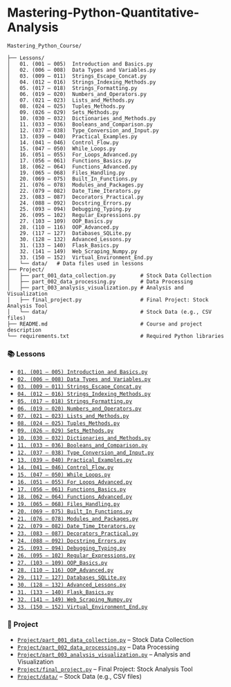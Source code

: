 # Mastering-Python-Quantitative-Analysis


```plaintext
Mastering_Python_Course/

├── Lessons/
│   01. (001 – 005)  Introduction and Basics.py
│   02. (006 – 008)  Data Types and Variables.py
│   03. (009 – 011)  Strings_Escape_Concat.py
│   04. (012 – 016)  Strings_Indexing_Methods.py
│   05. (017 – 018)  Strings_Formatting.py
│   06. (019 – 020)  Numbers_and_Operators.py
│   07. (021 – 023)  Lists_and_Methods.py
│   08. (024 – 025)  Tuples_Methods.py
│   09. (026 – 029)  Sets_Methods.py
│   10. (030 – 032)  Dictionaries_and_Methods.py
│   11. (033 – 036)  Booleans_and_Comparison.py
│   12. (037 – 038)  Type_Conversion_and_Input.py
│   13. (039 – 040)  Practical_Examples.py
│   14. (041 – 046)  Control_Flow.py
│   15. (047 – 050)  While_Loops.py
│   16. (051 – 055)  For_Loops_Advanced.py
│   17. (056 – 061)  Functions_Basics.py
│   18. (062 – 064)  Functions_Advanced.py
│   19. (065 – 068)  Files_Handling.py
│   20. (069 – 075)  Built_In_Functions.py
│   21. (076 – 078)  Modules_and_Packages.py
│   22. (079 – 082)  Date_Time_Iterators.py
│   23. (083 – 087)  Decorators_Practical.py
│   24. (088 – 092)  Docstring_Errors.py
│   25. (093 – 094)  Debugging_Typing.py
│   26. (095 – 102)  Regular_Expressions.py
│   27. (103 – 109)  OOP_Basics.py
│   28. (110 – 116)  OOP_Advanced.py
│   29. (117 – 127)  Databases_SQLite.py
│   30. (128 – 132)  Advanced_Lessons.py
│   31. (133 – 140)  Flask_Basics.py
│   32. (141 – 149)  Web_Scraping_Numpy.py
│   33. (150 – 152)  Virtual_Environment_End.py
│   └── data/   # Data files used in lessons
├── Project/
│   ├── part_001_data_collection.py        # Stock Data Collection
│   ├── part_002_data_processing.py        # Data Processing
│   ├── part_003_analysis_visualization.py # Analysis and Visualization
│   ├── final_project.py                   # Final Project: Stock Analysis Tool
│   └── data/                              # Stock Data (e.g., CSV files)
├── README.md                              # Course and project description
└── requirements.txt                       # Required Python libraries
```

### 📚 Lessons

- [`01. (001 – 005) Introduction and Basics.py`](https://github.com/Mohamed-Khalil001/Mastering-Python-Quantitative-Analysis/blob/main/Lessons/01.%20(001%20%E2%80%93%20005)%20%20Introduction%20and%20Basics.py)
- [`02. (006 – 008) Data Types and Variables.py`](https://github.com/Mohamed-Khalil001/Mastering-Python-Quantitative-Analysis/blob/a893bd8bd1eb71a4691141e7a4bbb5a866c59663/02.%20(6%E2%80%938)%20Data%20Types%20and%20Variables.py)
- [`03. (009 – 011) Strings_Escape_Concat.py`](https://github.com/Mohamed-Khalil001/Mastering-Python-Quantitative-Analysis/blob/main/Lessons/03.%20(009%20%E2%80%93%20011)%20%20Strings_Escape_Concat.py)
- [`04. (012 – 016) Strings_Indexing_Methods.py`](https://github.com/Mohamed-Khalil001/Mastering-Python-Quantitative-Analysis/blob/main/Lessons/04.%20(012%20%E2%80%93%20016)%20%20Strings_Indexing_Methods.py)
- [`05. (017 – 018) Strings_Formatting.py`](https://github.com/Mohamed-Khalil001/Mastering-Python-Quantitative-Analysis/blob/main/Lessons/05.%20(017%20%E2%80%93%20018)%20%20Strings_Formatting.py)
- [`06. (019 – 020) Numbers_and_Operators.py`](https://github.com/Mohamed-Khalil001/Mastering-Python-Quantitative-Analysis/blob/main/Lessons/06.%20(019%20%E2%80%93%20020)%20%20Numbers_and_Operators.py)
- [`07. (021 – 023) Lists_and_Methods.py`](https://github.com/Mohamed-Khalil001/Mastering-Python-Quantitative-Analysis/blob/main/Lessons/07.%20(021%20%E2%80%93%20023)%20%20Lists_and_Methods.py)
- [`08. (024 – 025) Tuples_Methods.py`](https://github.com/Mohamed-Khalil001/Mastering-Python-Quantitative-Analysis/blob/main/Lessons/08.%20(024%20%E2%80%93%20025)%20%20Tuples_Methods.py)
- [`09. (026 – 029) Sets_Methods.py`](https://github.com/Mohamed-Khalil001/Mastering-Python-Quantitative-Analysis/blob/main/Lessons/09.%20(026%20%E2%80%93%20029)%20%20Sets_Methods.py)
- [`10. (030 – 032) Dictionaries_and_Methods.py`](https://github.com/Mohamed-Khalil001/Mastering-Python-Quantitative-Analysis/blob/main/Lessons/10.%20(030%20%E2%80%93%20032)%20%20Dictionaries_and_Methods.py)
- [`11. (033 – 036) Booleans_and_Comparison.py`](https://github.com/Mohamed-Khalil001/Mastering-Python-Quantitative-Analysis/blob/main/Lessons/11.%20(033%20%E2%80%93%20036)%20%20Booleans_and_Comparison.py)
- [`12. (037 – 038) Type_Conversion_and_Input.py`](https://github.com/Mohamed-Khalil001/Mastering-Python-Quantitative-Analysis/blob/main/Lessons/12.%20(037%20%E2%80%93%20038)%20%20Type_Conversion_and_Input.py)
- [`13. (039 – 040) Practical_Examples.py`](https://github.com/Mohamed-Khalil001/Mastering-Python-Quantitative-Analysis/blob/main/Lessons/13.%20(039%20%E2%80%93%20040)%20%20Practical_Examples.py)
- [`14. (041 – 046) Control_Flow.py`](https://github.com/Mohamed-Khalil001/Mastering-Python-Quantitative-Analysis/blob/main/Lessons/14.%20(041%20%E2%80%93%20046)%20%20Control_Flow.py)
- [`15. (047 – 050) While_Loops.py`](https://github.com/Mohamed-Khalil001/Mastering-Python-Quantitative-Analysis/blob/main/Lessons/15.%20(047%20%E2%80%93%20050)%20%20While_Loops.py)
- [`16. (051 – 055) For_Loops_Advanced.py`](https://github.com/Mohamed-Khalil001/Mastering-Python-Quantitative-Analysis/blob/main/Lessons/16.%20(051%20%E2%80%93%20055)%20%20For_Loops_Advanced.py)
- [`17. (056 – 061) Functions_Basics.py`](https://github.com/Mohamed-Khalil001/Mastering-Python-Quantitative-Analysis/blob/main/Lessons/17.%20(056%20%E2%80%93%20061)%20%20Functions_Basics.py)
- [`18. (062 – 064) Functions_Advanced.py`](https://github.com/Mohamed-Khalil001/Mastering-Python-Quantitative-Analysis/blob/main/Lessons/18.%20(062%20%E2%80%93%20064)%20%20Functions_Advanced.py)
- [`19. (065 – 068) Files_Handling.py`](https://github.com/Mohamed-Khalil001/Mastering-Python-Quantitative-Analysis/blob/main/Lessons/19.%20(065%20%E2%80%93%20068)%20%20Files_Handling.py)
- [`20. (069 – 075) Built_In_Functions.py`](https://github.com/Mohamed-Khalil001/Mastering-Python-Quantitative-Analysis/blob/main/Lessons/20.%20(069%20%E2%80%93%20075)%20%20Built_In_Functions.py)
- [`21. (076 – 078) Modules_and_Packages.py`](https://github.com/Mohamed-Khalil001/Mastering-Python-Quantitative-Analysis/blob/main/Lessons/21.%20(076%20%E2%80%93%20078)%20%20Modules_and_Packages.py)
- [`22. (079 – 082) Date_Time_Iterators.py`](https://github.com/Mohamed-Khalil001/Mastering-Python-Quantitative-Analysis/blob/main/Lessons/22.%20(079%20%E2%80%93%20082)%20%20Date_Time_Iterators.py)
- [`23. (083 – 087) Decorators_Practical.py`](https://github.com/Mohamed-Khalil001/Mastering-Python-Quantitative-Analysis/blob/main/Lessons/23.%20(083%20%E2%80%93%20087)%20%20Decorators_Practical.py)
- [`24. (088 – 092) Docstring_Errors.py`](https://github.com/Mohamed-Khalil001/Mastering-Python-Quantitative-Analysis/blob/main/Lessons/24.%20(088%20%E2%80%93%20092)%20%20Docstring_Errors.py)
- [`25. (093 – 094) Debugging_Typing.py`](https://github.com/Mohamed-Khalil001/Mastering-Python-Quantitative-Analysis/blob/main/Lessons/25.%20(093%20%E2%80%93%20094)%20%20Debugging_Typing.py)
- [`26. (095 – 102) Regular_Expressions.py`](https://github.com/Mohamed-Khalil001/Mastering-Python-Quantitative-Analysis/blob/main/Lessons/26.%20(095%20%E2%80%93%20102)%20%20Regular_Expressions.py)
- [`27. (103 – 109) OOP_Basics.py`](https://github.com/Mohamed-Khalil001/Mastering-Python-Quantitative-Analysis/blob/main/Lessons/27.%20(103%20%E2%80%93%20109)%20%20OOP_Basics.py)
- [`28. (110 – 116) OOP_Advanced.py`](https://github.com/Mohamed-Khalil001/Mastering-Python-Quantitative-Analysis/blob/main/Lessons/28.%20(110%20%E2%80%93%20116)%20%20OOP_Advanced.py)
- [`29. (117 – 127) Databases_SQLite.py`](https://github.com/Mohamed-Khalil001/Mastering-Python-Quantitative-Analysis/blob/main/Lessons/29.%20(117%20%E2%80%93%20127)%20%20Databases_SQLite.py)
- [`30. (128 – 132) Advanced_Lessons.py`](https://github.com/Mohamed-Khalil001/Mastering-Python-Quantitative-Analysis/blob/main/Lessons/30.%20(128%20%E2%80%93%20132)%20%20Advanced_Lessons.py)
- [`31. (133 – 140) Flask_Basics.py`](https://github.com/Mohamed-Khalil001/Mastering-Python-Quantitative-Analysis/blob/main/Lessons/31.%20(133%20%E2%80%93%20140)%20%20Flask_Basics.py)
- [`32. (141 – 149) Web_Scraping_Numpy.py`](https://github.com/Mohamed-Khalil001/Mastering-Python-Quantitative-Analysis/blob/main/Lessons/32.%20(141%20%E2%80%93%20149)%20%20Web_Scraping_Numpy.py)
- [`33. (150 – 152) Virtual_Environment_End.py`](https://github.com/Mohamed-Khalil001/Mastering-Python-Quantitative-Analysis/blob/main/Lessons/33.%20(150%20%E2%80%93%20152)%20%20Virtual_Environment_End.py)

### 🧠 Project

- [`Project/part_001_data_collection.py`](https://github.com/Mohamed-Khalil001/Mastering-Python-Quantitative-Analysis/blob/main/Project/part_001_data_collection.py) – Stock Data Collection
- [`Project/part_002_data_processing.py`](https://github.com/Mohamed-Khalil001/Mastering-Python-Quantitative-Analysis/blob/main/Project/part_002_data_processing.py) – Data Processing
- [`Project/part_003_analysis_visualization.py`](https://github.com/Mohamed-Khalil001/Mastering-Python-Quantitative-Analysis/blob/main/Project/part_003_analysis_visualization.py) – Analysis and Visualization
- [`Project/final_project.py`](https://github.com/Mohamed-Khalil001/Mastering-Python-Quantitative-Analysis/blob/main/Project/final_project.py) – Final Project: Stock Analysis Tool
- [`Project/data/`](https://github.com/Mohamed-Khalil001/Mastering-Python-Quantitative-Analysis/tree/main/Project/data) – Stock Data (e.g., CSV files)
